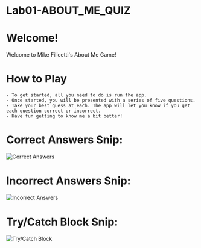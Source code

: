 # Lab01-ABOUT_ME_QUIZ

# Welcome!
Welcome to Mike Filicetti's About Me Game!

# How to Play
	- To get started, all you need to do is run the app.
	- Once started, you will be presented with a series of five questions.
	- Take your best guess at each. The app will let you know if you get each question correct or incorrect.
	- Have fun getting to know me a bit better!

# Correct Answers Snip:
![Correct Answers](https://github.com/mikefili/Lab01-ABOUT_ME_QUIZ/blob/master/Lab01-ABOUT_ME_QUIZ/correct_answers_snip.PNG?raw=true)

# Incorrect Answers Snip:
![Incorrect Answers](https://github.com/mikefili/Lab01-ABOUT_ME_QUIZ/blob/master/Lab01-ABOUT_ME_QUIZ/incorrect_answers_snip.PNG?raw=true)

# Try/Catch Block Snip:
![Try/Catch Block](https://github.com/mikefili/Lab01-ABOUT_ME_QUIZ/blob/master/Lab01-ABOUT_ME_QUIZ/try_catch_snip.PNG?raw=true)
